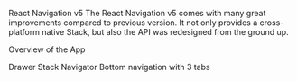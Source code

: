 React Navigation v5
The React Navigation v5 comes with many great improvements compared to previous version. It not only provides a cross-platform native Stack, but also the API was redesigned from the ground up.

Overview of the App

Drawer
Stack Navigator
Bottom navigation with 3 tabs

